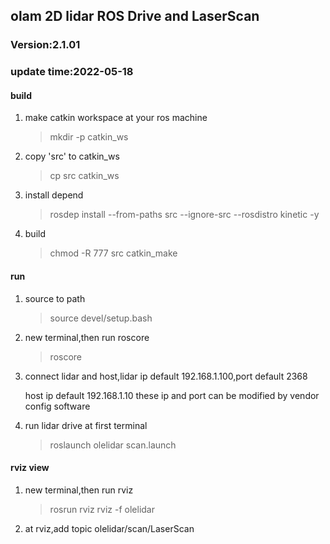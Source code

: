 ## olam 2D lidar ROS Drive and LaserScan  ##

### Version:2.1.01 ###
### update time:2022-05-18 ###

#### build ####
1. make catkin workspace at your ros machine

    > mkdir -p catkin_ws

2. copy 'src' to catkin_ws

    >cp src catkin_ws

3. install depend

    >rosdep install --from-paths src --ignore-src --rosdistro kinetic -y

4. build

    >chmod -R 777 src
    >catkin_make

#### run ####

1. source to path

    >source devel/setup.bash

2. new terminal,then run roscore

    >roscore

3. connect lidar and host,lidar ip default 192.168.1.100,port default 2368

    host ip default 192.168.1.10
    these ip and port can be modified by vendor config software

4. run lidar drive at first terminal

    >roslaunch olelidar scan.launch

#### rviz view ####
1. new terminal,then run rviz

    >rosrun rviz rviz -f olelidar
    
2. at rviz,add topic olelidar/scan/LaserScan























